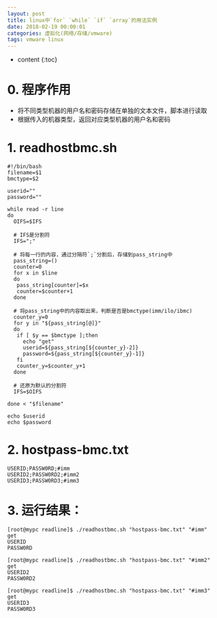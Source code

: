 ```yaml
---
layout: post
title: linux中`for` `while` `if` `array`的用法实例
date: 2018-02-19 00:00:01
categories: 虚拟化(网络/存储/vmware)
tags: vmware linux
---
```

* content
{:toc}

# 0. 程序作用

- 将不同类型机器的用户名和密码存储在单独的文本文件，脚本进行读取
- 根据传入的机器类型，返回对应类型机器的用户名和密码

# 1. readhostbmc.sh

```
#!/bin/bash
filename=$1
bmctype=$2

userid=""
password=""

while read -r line
do
  OIFS=$IFS

  # IFS是分割符
  IFS=";"
  
  # 将每一行的内容，通过分隔符`;`分割后，存储到pass_string中
  pass_string=()
  counter=0
  for x in $line
  do
   pass_string[counter]=$x
   counter=$counter+1
  done

  # 将pass_string中的内容取出来，判断是否是bmctype(imm/ilo/ibmc)
  counter_y=0
  for y in "${pass_string[@]}"
  do
   if [ $y == $bmctype ];then
     echo "get"
     userid=${pass_string[${counter_y}-2]}
     password=${pass_string[${counter_y}-1]}
   fi
   counter_y=$counter_y+1
  done

  # 还原为默认的分割符
  IFS=$OIFS

done < "$filename"

echo $userid
echo $password
```

# 2. hostpass-bmc.txt

```
USERID;PASSW0RD;#imm
USERID2;PASSW0RD2;#imm2
USERID3;PASSW0RD3;#imm3
```

# 3. 运行结果：

```
[root@mypc readline]$ ./readhostbmc.sh "hostpass-bmc.txt" "#imm"
get
USERID
PASSW0RD

[root@mypc readline]$ ./readhostbmc.sh "hostpass-bmc.txt" "#imm2"
get
USERID2
PASSW0RD2

[root@mypc readline]$ ./readhostbmc.sh "hostpass-bmc.txt" "#imm3"
get
USERID3
PASSW0RD3
```